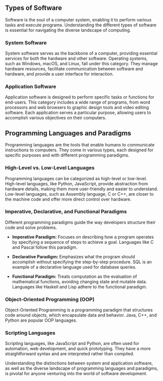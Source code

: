 
## Types of Software

Software is the soul of a computer system, enabling it to perform various tasks and execute programs. Understanding the different types of software is essential for navigating the diverse landscape of computing.

### System Software

System software serves as the backbone of a computer, providing essential services for both the hardware and other software. Operating systems, such as Windows, macOS, and Linux, fall under this category. They manage hardware resources, facilitate communication between software and hardware, and provide a user interface for interaction.

### Application Software

Application software is designed to perform specific tasks or functions for end-users. This category includes a wide range of programs, from word processors and web browsers to graphic design tools and video editing software. Each application serves a particular purpose, allowing users to accomplish various objectives on their computers.

## Programming Languages and Paradigms

Programming languages are the tools that enable humans to communicate instructions to computers. They come in various types, each designed for specific purposes and with different programming paradigms.

### High-Level vs. Low-Level Languages

Programming languages can be categorized as high-level or low-level. High-level languages, like Python, JavaScript, provide abstraction from hardware details, making them more user-friendly and easier to understand. Low-level languages, such as Assembly language, C or C++, are closer to the machine code and offer more direct control over hardware.

### Imperative, Declarative, and Functional Paradigms

Different programming paradigms guide the way developers structure their code and solve problems.

- **Imperative Paradigm:** Focuses on describing how a program operates by specifying a sequence of steps to achieve a goal. Languages like C and Pascal follow this paradigm.

- **Declarative Paradigm:** Emphasizes what the program should accomplish without specifying the step-by-step procedure. SQL is an example of a declarative language used for database queries.

- **Functional Paradigm:** Treats computation as the evaluation of mathematical functions, avoiding changing state and mutable data. Languages like Haskell and Lisp adhere to the functional paradigm.

### Object-Oriented Programming (OOP)

Object-Oriented Programming is a programming paradigm that structures code around objects, which encapsulate data and behavior. Java, C++, and Python are popular OOP languages.

### Scripting Languages

Scripting languages, like JavaScript and Python, are often used for automation, web development, and quick prototyping. They have a more straightforward syntax and are interpreted rather than compiled.

Understanding the distinctions between system and application software, as well as the diverse landscape of programming languages and paradigms, is pivotal for anyone venturing into the world of software development.
